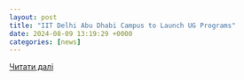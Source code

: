 ```yaml
---
layout: post
title: "IIT Delhi Abu Dhabi Campus to Launch UG Programs"
date: 2024-08-09 13:19:29 +0000
categories: [news]
---
```


[Читати далі](https://www.dqindia.com/news/iit-delhi-abu-dhabi-campus-to-launch-ug-programs-6808860)
